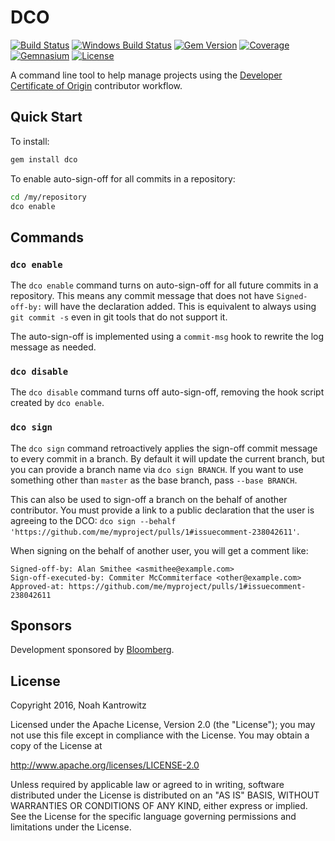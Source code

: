 # DCO

[![Build Status](https://img.shields.io/travis/coderanger/dco.svg)](https://travis-ci.org/coderanger/dco)
[![Windows Build Status](https://img.shields.io/appveyor/ci/coderanger/dco.svg)](https://ci.appveyor.com/project/coderanger/dco)
[![Gem Version](https://img.shields.io/gem/v/dco.svg)](https://rubygems.org/gems/dco)
[![Coverage](https://img.shields.io/codecov/c/github/coderanger/dco.svg)](https://codecov.io/github/coderanger/dco)
[![Gemnasium](https://img.shields.io/gemnasium/coderanger/dco.svg)](https://gemnasium.com/coderanger/dco)
[![License](https://img.shields.io/badge/license-Apache_2-blue.svg)](https://www.apache.org/licenses/LICENSE-2.0)

A command line tool to help manage projects using the [Developer Certificate of Origin](http://developercertificate.org/)
contributor workflow.

## Quick Start

To install:

```bash
gem install dco
```

To enable auto-sign-off for all commits in a repository:

```bash
cd /my/repository
dco enable
```

## Commands

### `dco enable`

The `dco enable` command turns on auto-sign-off for all future commits in a
repository. This means any commit message that does not have `Signed-off-by:`
will have the declaration added. This is equivalent to always using `git commit -s`
even in git tools that do not support it.

The auto-sign-off is implemented using a `commit-msg` hook to rewrite the log
message as needed.

### `dco disable`

The `dco disable` command turns off auto-sign-off, removing the hook script
created by `dco enable`.

### `dco sign`

The `dco sign` command retroactively applies the sign-off commit message to
every commit in a branch. By default it will update the current branch, but you
can provide a branch name via `dco sign BRANCH`. If you want to use something other
than `master` as the base branch, pass `--base BRANCH`.

This can also be used to sign-off a branch on the behalf of another contributor.
You must provide a link to a public declaration that the user is agreeing to the
DCO: `dco sign --behalf 'https://github.com/me/myproject/pulls/1#issuecomment-238042611'`.

When signing on the behalf of another user, you will get a comment like:

```
Signed-off-by: Alan Smithee <asmithee@example.com>
Sign-off-executed-by: Commiter McCommiterface <other@example.com>
Approved-at: https://github.com/me/myproject/pulls/1#issuecomment-238042611
```

## Sponsors

Development sponsored by [Bloomberg](http://www.bloomberg.com/company/technology/).

## License

Copyright 2016, Noah Kantrowitz

Licensed under the Apache License, Version 2.0 (the "License");
you may not use this file except in compliance with the License.
You may obtain a copy of the License at

http://www.apache.org/licenses/LICENSE-2.0

Unless required by applicable law or agreed to in writing, software
distributed under the License is distributed on an "AS IS" BASIS,
WITHOUT WARRANTIES OR CONDITIONS OF ANY KIND, either express or implied.
See the License for the specific language governing permissions and
limitations under the License.
